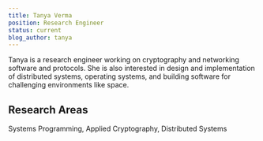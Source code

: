```yaml
---
title: Tanya Verma
position: Research Engineer
status: current
blog_author: tanya
---
```

Tanya is a research engineer working on cryptography and networking software and protocols.
She is also interested in design and implementation of distributed systems, operating systems, and building software for challenging environments like space.

## Research Areas 
Systems Programming, Applied Cryptography, Distributed Systems

